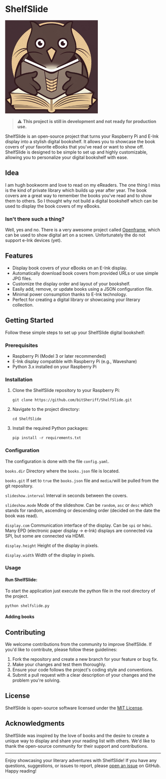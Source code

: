 # ShelfSlide

<img src="./doc/logo.jpeg"
     alt="Logo"
     width="300"
/>

> :warning: **This project is still in development and not ready for production use.**

ShelfSlide is an open-source project that turns your Raspberry Pi and E-Ink display into a stylish digital bookshelf. It allows you to showcase the book covers of your favorite eBooks that you've read or want to show off. ShelfSlide is designed to be simple to set up and highly customizable, allowing you to personalize your digital bookshelf with ease.

## Idea

I am hugh bookworm and love to read on my eReaders. The one thing I miss is the kind of private library which builds up year after year. The book covers are a great way to remember the books you've read and to show them to others. So I thought why not build a digital bookshelf which can be used to display the book covers of my eBooks.

### Isn't there such a thing?

Well, yes and no.
There is a very awesome project called [Openframe](https://openframe.io/), which can be used to show digital art on a screen. Unfortunately the do not support e-Ink devices (yet).

## Features

- Display book covers of your eBooks on an E-Ink display.
- Automatically download book covers from provided URLs or use simple JPG files.
- Customize the display order and layout of your bookshelf.
- Easily add, remove, or update books using a JSON configuration file.
- Minimal power consumption thanks to E-Ink technology.
- Perfect for creating a digital library or showcasing your literary collection.

## Getting Started

Follow these simple steps to set up your ShelfSlide digital bookshelf:

### Prerequisites

- Raspberry Pi (Model 3 or later recommended)
- E-Ink display compatible with Raspberry Pi (e.g., Waveshare)
- Python 3.x installed on your Raspberry Pi

### Installation

1. Clone the ShelfSlide repository to your Raspberry Pi:

   ```shell
   git clone https://github.com/bitSheriff/ShelfSlide.git
   ```

2. Navigate to the project directory:

   ```shell
   cd ShelfSlide
   ```

3. Install the required Python packages:

   ```shell
   pip install -r requirements.txt
   ```

### Configuration

The configuration is done with the file `config.yaml`.

`books.dir`
Directory where the `books.json` file is located.

`books.git`
If set to `true` the `books.json` file and `media/`will be pulled from the git repository.

`slideshow.interval`
Interval in seconds between the covers.

`slideshow.mode`
Mode of the slideshow. Can be `random`, `asc` or `desc` which stands for random, ascending or descending order (decided on the date the book was read).

`display.com`
Communication interface of the display. Can be `spi` or `hdmi`. Many EPD (electronic paper display -> e-Ink) displays are connected via SPI, but some are connected via HDMI.

`display.height`
Height of the display in pixels.

`display.width`
Width of the display in pixels.

### Usage

#### Run ShelfSlide:

To start the application just execute the python file in the root directory of the project.

```shell
python shelfslide.py
```

#### Adding books

## Contributing

We welcome contributions from the community to improve ShelfSlide. If you'd like to contribute, please follow these guidelines:

1. Fork the repository and create a new branch for your feature or bug fix.
2. Make your changes and test them thoroughly.
3. Ensure your code follows the project's coding style and conventions.
4. Submit a pull request with a clear description of your changes and the problem you're solving.

## License

ShelfSlide is open-source software licensed under the [MIT License](LICENSE).

## Acknowledgments

ShelfSlide was inspired by the love of books and the desire to create a unique way to display and share your reading list with others. We'd like to thank the open-source community for their support and contributions.

---

Enjoy showcasing your literary adventures with ShelfSlide! If you have any questions, suggestions, or issues to report, please [open an issue](https://github.com/bitSheriff/ShelfSlide/issues) on GitHub. Happy reading!
